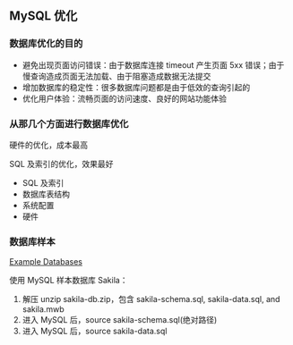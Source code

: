 ## MySQL 优化

### 数据库优化的目的

* 避免出现页面访问错误：由于数据库连接 timeout 产生页面 5xx 错误；由于慢查询造成页面无法加载、由于阻塞造成数据无法提交
* 增加数据库的稳定性：很多数据库问题都是由于低效的查询引起的
* 优化用户体验：流畅页面的访问速度、良好的网站功能体验

### 从那几个方面进行数据库优化

硬件的优化，成本最高

SQL 及索引的优化，效果最好

* SQL 及索引
* 数据库表结构
* 系统配置
* 硬件

### 数据库样本

[Example Databases](https://dev.mysql.com/doc/index-other.html)

使用 MySQL 样本数据库 Sakila：

1. 解压 unzip sakila-db.zip，包含 sakila-schema.sql, sakila-data.sql, and sakila.mwb 
2. 进入 MySQL 后，source sakila-schema.sql(绝对路径)
3. 进入 MySQL 后，source sakila-data.sql

### 
